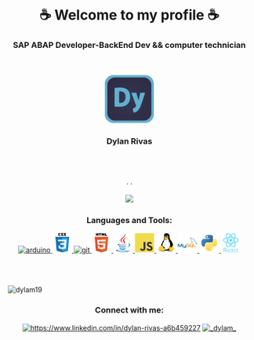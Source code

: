 <h1 align="center">☕ Welcome to my profile ☕</h1>
<h3 align="center">SAP ABAP Developer-BackEnd Dev && computer technician</h3>

<div align="center">
  <br><br>
  <a href="https://dylam19.github.io/portafolio/" target="_blank">
    <img src="logo-pag-2.png" alt="Logo" width="100" height="100">
  </a>
  <h3 align="center">Dylan Rivas</h3>
  <p align="center">
    <br />
    <br />
    <br />
    ·
    <!-- <a href="https://github.com/dylam19/portafolio" target"_blank">View repository</a> -->
    ·
  </p>
</div>

<p align="center"> <img src="https://komarev.com/ghpvc/?username=dylam19&label=Profile%20views&color=0e75b6&style=flat" style="width:20%;height:auto; alt="dylam19" /> </p>

<h3 align="center">Languages and Tools:</h3>
<p align="center"> <a href="https://www.arduino.cc/" target="_blank" rel="noreferrer"> <img src="https://cdn.worldvectorlogo.com/logos/arduino-1.svg" alt="arduino" width="40" height="40"/> </a> <a href="https://www.w3schools.com/css/" target="_blank" rel="noreferrer"> <img src="https://raw.githubusercontent.com/devicons/devicon/master/icons/css3/css3-original-wordmark.svg" alt="css3" width="40" height="40"/> </a> <a href="https://git-scm.com/" target="_blank" rel="noreferrer"> <img src="https://www.vectorlogo.zone/logos/git-scm/git-scm-icon.svg" alt="git" width="40" height="40"/> </a> <a href="https://www.w3.org/html/" target="_blank" rel="noreferrer"> <img src="https://raw.githubusercontent.com/devicons/devicon/master/icons/html5/html5-original-wordmark.svg" alt="html5" width="40" height="40"/> </a> <a href="https://www.java.com" target="_blank" rel="noreferrer"> <img src="https://raw.githubusercontent.com/devicons/devicon/master/icons/java/java-original.svg" alt="java" width="40" height="40"/> </a> <a href="https://developer.mozilla.org/en-US/docs/Web/JavaScript" target="_blank" rel="noreferrer"> <img src="https://raw.githubusercontent.com/devicons/devicon/master/icons/javascript/javascript-original.svg" alt="javascript" width="40" height="40"/> </a> <a href="https://www.linux.org/" target="_blank" rel="noreferrer"> <img src="https://raw.githubusercontent.com/devicons/devicon/master/icons/linux/linux-original.svg" alt="linux" width="40" height="40"/> </a> <a href="https://www.mysql.com/" target="_blank" rel="noreferrer"> <img src="https://raw.githubusercontent.com/devicons/devicon/master/icons/mysql/mysql-original-wordmark.svg" alt="mysql" width="40" height="40"/> </a> <a href="https://www.photoshop.com/en" target="_blank" rel="noreferrer"> </a> <a href="https://www.python.org" target="_blank" rel="noreferrer"> <img src="https://raw.githubusercontent.com/devicons/devicon/master/icons/python/python-original.svg" alt="python" width="40" height="40"/> </a> <a href="https://reactjs.org/" target="_blank" rel="noreferrer"> <img src="https://raw.githubusercontent.com/devicons/devicon/master/icons/react/react-original-wordmark.svg" alt="react" width="40" height="40"/> </a> 
</p>
<br>

<!-- <p><img align="left" src="https://github-readme-stats.vercel.app/api/top-langs?username=dylam19&show_icons=true&locale=en&&theme=tokyonight" alt="dylam19" /></p> -->
<br>
<p>&nbsp;<img align="center" src="https://github-readme-stats.vercel.app/api?username=dylam19&show_icons=true&locale=en&theme=tokyonight" alt="dylam19" /></p>

<h3 align="center">Connect with me:</h3>
<p align="center">
<a href="https://linkedin.com/in/https://www.linkedin.com/in/dylan-rivas-a6b459227" target="blank"><img align="center" src="https://raw.githubusercontent.com/rahuldkjain/github-profile-readme-generator/master/src/images/icons/Social/linked-in-alt.svg" alt="https://www.linkedin.com/in/dylan-rivas-a6b459227" height="30" width="40" /></a>
<a href="https://instagram.com/_dylam_" target="blank"><img align="center" src="https://raw.githubusercontent.com/rahuldkjain/github-profile-readme-generator/master/src/images/icons/Social/instagram.svg" alt="_dylam_" height="30" width="40" /></a>
</p>
